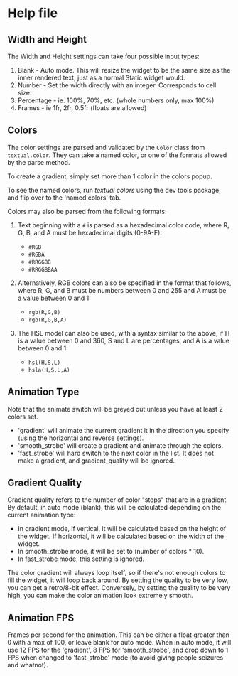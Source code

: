 # Help file

## Width and Height

The Width and Height settings can take four possible input types:

1) Blank - Auto mode. This will resize the widget to be the same size as the inner rendered text, just as a normal Static widget would.
2) Number - Set the width directly with an integer. Corresponds to cell size.
3) Percentage - ie. 100%, 70%, etc. (whole numbers only, max 100%)
4) Frames - ie 1fr, 2fr, 0.5fr (floats are allowed)

## Colors

The color settings are parsed and validated by the `Color` class from `textual.color`.
They can take a named color, or one of the formats allowed by the parse method.

To create a gradient, simply set more than 1 color in the colors popup.

To see the named colors, run *textual colors* using the dev tools package, and
flip over to the 'named colors' tab.

Colors may also be parsed from the following formats:

1) Text beginning with a `#` is parsed as a hexadecimal color code,
    where R, G, B, and A must be hexadecimal digits (0-9A-F):

    - `#RGB`
    - `#RGBA`
    - `#RRGGBB`
    - `#RRGGBBAA`

2) Alternatively, RGB colors can also be specified in the format
    that follows, where R, G, and B must be numbers between 0 and 255
    and A must be a value between 0 and 1:

    - `rgb(R,G,B)`
    - `rgb(R,G,B,A)`

3) The HSL model can also be used, with a syntax similar to the above,
    if H is a value between 0 and 360, S and L are percentages, and A
    is a value between 0 and 1:

    - `hsl(H,S,L)`
    - `hsla(H,S,L,A)`

## Animation Type

Note that the animate switch will be greyed out unless you have at least 2 colors set.

- 'gradient' will animate the current gradient it in the direction you specify
(using the horizontal and reverse settings).
- 'smooth_strobe' will create a gradient and animate through the colors.
- 'fast_strobe' will hard switch to the next color in the list.
It does not make a gradient, and gradient_quality will be ignored.

## Gradient Quality

Gradient quality refers to the number of color "stops" that are in a gradient.
By default, in auto mode (blank), this will be calculated depending on the current
animation type:

- In gradient mode, if vertical, it will be calculated based on the height of the widget.
If horizontal, it will be calculated based on the width of the widget.
- In smooth_strobe mode, it will be set to (number of colors * 10).
- In fast_strobe mode, this setting is ignored.

The color gradient will always loop itself, so if there's not enough colors
to fill the widget, it will loop back around. By setting the quality to be very low,
you can get a retro/8-bit effect. Conversely, by setting the quality to be very high,
you can make the color animation look extremely smooth.

## Animation FPS

Frames per second for the animation. This can be either a float greater than 0 with a
max of 100, or leave blank for auto mode. When in auto mode, it will use 12 FPS for
the 'gradient', 8 FPS for 'smooth_strobe', and drop down to 1 FPS when changed
to 'fast_strobe' mode (to avoid giving people seizures and whatnot).
